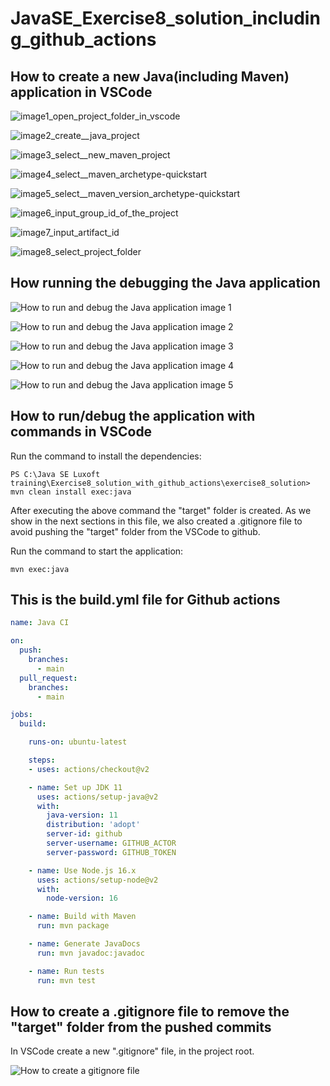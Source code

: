 # JavaSE_Exercise8_solution_including_github_actions

## How to create a new Java(including Maven) application in VSCode
![image1_open_project_folder_in_vscode](https://github.com/luiscoco/JavaSE_Exercise8_solution_including_github_actions/assets/32194879/4bb3cfd1-c1f2-41e3-bc1b-6559d4cab097)


![image2_create__java_project](https://github.com/luiscoco/JavaSE_Exercise8_solution_including_github_actions/assets/32194879/ceb8ef9c-4a5f-4a08-9030-fb6848644961)


![image3_select__new_maven_project](https://github.com/luiscoco/JavaSE_Exercise8_solution_including_github_actions/assets/32194879/fb0c525d-2c07-40e3-882e-87e9d931e2b0)


![image4_select__maven_archetype-quickstart](https://github.com/luiscoco/JavaSE_Exercise8_solution_including_github_actions/assets/32194879/f6f470e7-2922-4af4-b0d6-a44e8c2198b1)


![image5_select__maven_version_archetype-quickstart](https://github.com/luiscoco/JavaSE_Exercise8_solution_including_github_actions/assets/32194879/218304a7-8aef-4e83-98c9-877865bbbd3a)


![image6_input_group_id_of_the_project](https://github.com/luiscoco/JavaSE_Exercise8_solution_including_github_actions/assets/32194879/7cb276a7-7d1e-4352-bd8a-5ac34d4f7ac4)


![image7_input_artifact_id](https://github.com/luiscoco/JavaSE_Exercise8_solution_including_github_actions/assets/32194879/e99d56c9-48f7-43a5-aedc-857d4de424f1)


![image8_select_project_folder](https://github.com/luiscoco/JavaSE_Exercise8_solution_including_github_actions/assets/32194879/e1a05b39-f979-4967-9168-7eee1b51b694)

## How running the debugging the Java application

![How to run and debug the Java application image 1](https://github.com/luiscoco/JavaSE_Exercise8_solution_including_github_actions/assets/32194879/12e2c767-4a25-4fa8-9915-feb19d156a4b)


![How to run and debug the Java application image 2](https://github.com/luiscoco/JavaSE_Exercise8_solution_including_github_actions/assets/32194879/862e098d-57c3-47a2-9e0d-35557d0214da)


![How to run and debug the Java application image 3](https://github.com/luiscoco/JavaSE_Exercise8_solution_including_github_actions/assets/32194879/1b57ae3e-120b-4dc6-8648-f37e943f7314)


![How to run and debug the Java application image 4](https://github.com/luiscoco/JavaSE_Exercise8_solution_including_github_actions/assets/32194879/635f349c-705c-43a5-982a-edd2aa04b7e1)


![How to run and debug the Java application image 5](https://github.com/luiscoco/JavaSE_Exercise8_solution_including_github_actions/assets/32194879/d7ba9110-53dc-4ba3-a8e6-01ef9aa3069c)


## How to run/debug the application with commands in VSCode

Run the command to install the dependencies:

```
PS C:\Java SE Luxoft training\Exercise8_solution_with_github_actions\exercise8_solution> mvn clean install exec:java 
```
After executing the above command the "target" folder is created. As we show in the next sections in this file, we also created
a .gitignore file to avoid pushing the "target" folder from the VSCode to github.

Run the command to start the application:

```
mvn exec:java
```

## This is the build.yml file for Github actions

```yml
name: Java CI

on:
  push:
    branches:
      - main
  pull_request:
    branches:
      - main

jobs:
  build:

    runs-on: ubuntu-latest

    steps:
    - uses: actions/checkout@v2

    - name: Set up JDK 11
      uses: actions/setup-java@v2
      with:
        java-version: 11
        distribution: 'adopt'
        server-id: github
        server-username: GITHUB_ACTOR
        server-password: GITHUB_TOKEN

    - name: Use Node.js 16.x
      uses: actions/setup-node@v2
      with:
        node-version: 16

    - name: Build with Maven
      run: mvn package

    - name: Generate JavaDocs
      run: mvn javadoc:javadoc

    - name: Run tests
      run: mvn test
```

## How to create a .gitignore file to remove the "target" folder from the pushed commits

In VSCode create  a new ".gitignore" file, in the project root.

![How to create a  gitignore file](https://github.com/luiscoco/JavaSE_Exercise8_solution_including_github_actions/assets/32194879/18a09839-d3d5-4ded-bcbc-b5e53cd974b5)













































